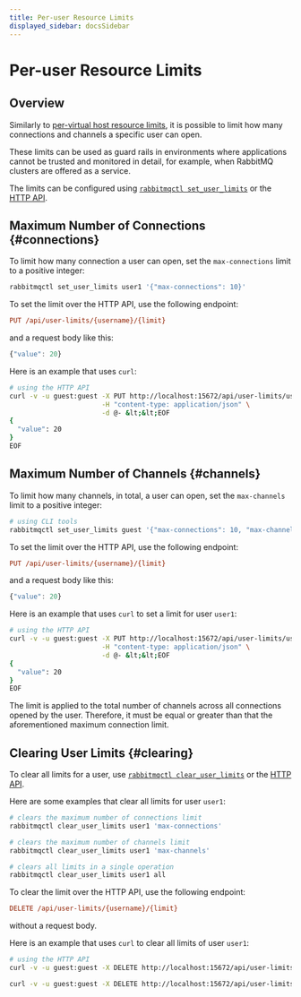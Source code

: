 ```yaml
---
title: Per-user Resource Limits
displayed_sidebar: docsSidebar
---
```

<!--
Copyright (c) 2005-2023 Broadcom. All Rights Reserved. The term "Broadcom" refers to Broadcom Inc. and/or its subsidiaries.

All rights reserved. This program and the accompanying materials
are made available under the terms of the under the Apache License,
Version 2.0 (the "License”); you may not use this file except in compliance
with the License. You may obtain a copy of the License at

https://www.apache.org/licenses/LICENSE-2.0

Unless required by applicable law or agreed to in writing, software
distributed under the License is distributed on an "AS IS" BASIS,
WITHOUT WARRANTIES OR CONDITIONS OF ANY KIND, either express or implied.
See the License for the specific language governing permissions and
limitations under the License.
-->

# Per-user Resource Limits

## Overview

Similarly to [per-virtual host resource limits](./vhosts#limits), it is possible to limit
how many connections and channels a specific user can open.

These limits can be used as guard rails in environments where applications
cannot be trusted and monitored in detail, for example, when RabbitMQ clusters
are offered as a service.

The limits can be configured using [`rabbitmqctl set_user_limits`](./cli) or the [HTTP API](./management#http-api).

## Maximum Number of Connections {#connections}

To limit how many connection a user can open, set the `max-connections` limit to
a positive integer:

```bash
rabbitmqctl set_user_limits user1 '{"max-connections": 10}'
```

To set the limit over the HTTP API, use the following endpoint:

```ini
PUT /api/user-limits/{username}/{limit}
```

and a request body like this:

```javascript
{"value": 20}
```

Here is an example that uses `curl`:

```bash
# using the HTTP API
curl -v -u guest:guest -X PUT http://localhost:15672/api/user-limits/user1/max-connections \
                       -H "content-type: application/json" \
                       -d @- &lt;&lt;EOF
{
  "value": 20
}
EOF
```

## Maximum Number of Channels {#channels}

To limit how many channels, in total, a user can open, set the `max-channels` limit to
a positive integer:

```bash
# using CLI tools
rabbitmqctl set_user_limits guest '{"max-connections": 10, "max-channels": 20}'
```

To set the limit over the HTTP API, use the following endpoint:

```ini
PUT /api/user-limits/{username}/{limit}
```

and a request body like this:

```javascript
{"value": 20}
```

Here is an example that uses `curl` to set a limit for user `user1`:

```bash
# using the HTTP API
curl -v -u guest:guest -X PUT http://localhost:15672/api/user-limits/user1/max-channels \
                       -H "content-type: application/json" \
                       -d @- &lt;&lt;EOF
{
  "value": 20
}
EOF
```

The limit is applied to the total number of channels across all connections opened
by the user. Therefore, it must be equal or greater than that the aforementioned maximum
connection limit.

## Clearing User Limits {#clearing}

To clear all limits for a user, use [`rabbitmqctl clear_user_limits`](./cli) or the [HTTP API](./management#http-api).

Here are some examples that clear all limits for user `user1`:

```bash
# clears the maximum number of connections limit
rabbitmqctl clear_user_limits user1 'max-connections'

# clears the maximum number of channels limit
rabbitmqctl clear_user_limits user1 'max-channels'

# clears all limits in a single operation
rabbitmqctl clear_user_limits user1 all
```

To clear the limit over the HTTP API, use the following endpoint:

```ini
DELETE /api/user-limits/{username}/{limit}
```

without a request body.

Here is an example that uses `curl` to clear all limits of user `user1`:

```bash
# using the HTTP API
curl -v -u guest:guest -X DELETE http://localhost:15672/api/user-limits/user1/max-channels

curl -v -u guest:guest -X DELETE http://localhost:15672/api/user-limits/user1/max-connections
```
